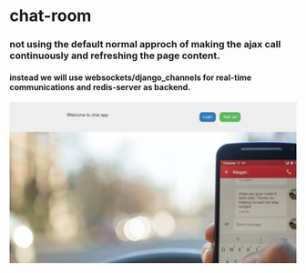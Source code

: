 # chat-room

### not using the default normal approch of making the ajax call continuously and refreshing the page content. 

#### instead we will use websockets/django_channels for real-time communications and redis-server as backend.

![ChatApp](./screenshots/sc-1.png)
